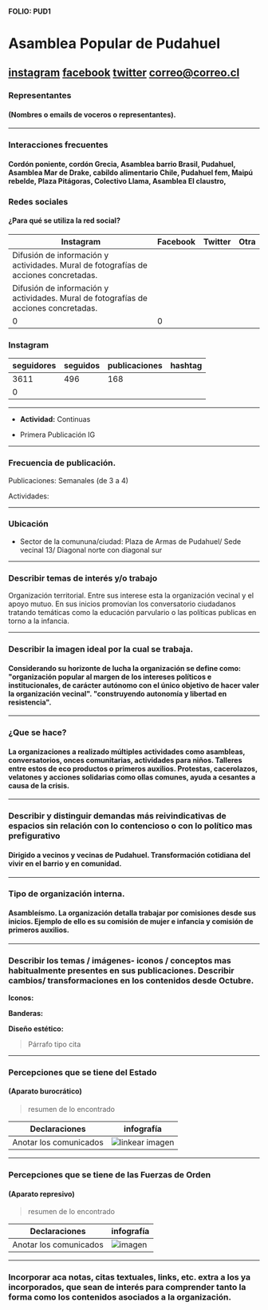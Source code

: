 #### FOLIO: PUD1

# Asamblea Popular de Pudahuel


[instagram](https://www.instagram.com/asambleapudahuel/
)
[facebook](https://www.facebook.com/Asamblea-Popular-Pudahuel-102955984481066/?ref=page_internal)
[twitter]()
<correo@correo.cl>
---

### Representantes
#### (Nombres o emails de voceros o representantes).

---
### Interacciones frecuentes
#### Cordón poniente, cordón Grecia, Asamblea barrio Brasil, Pudahuel, Asamblea Mar de Drake, cabildo alimentario Chile, Pudahuel fem, Maipú rebelde, Plaza Pitágoras, Colectivo Llama, Asamblea El claustro,


### Redes sociales
#### ¿Para qué se utiliza la red social?
| Instagram | Facebook | Twitter | Otra 
|---|---|---|---|
|Difusión de información y actividades. Mural de fotografías de acciones concretadas.
|Difusión de información y actividades. Mural de fotografías de acciones concretadas.
|0| 0|

### **Instagram**
| seguidores | seguidos | publicaciones | hashtag 
|---|---|---|---|
|3611|	496	|168
| 0

---

* **Actividad:**   Continuas


* Primera Publicación IG

---
### Frecuencia de publicación.

Publicaciones: Semanales (de 3 a 4)


Actividades:

---
### Ubicación
* Sector de la comununa/ciudad: Plaza de Armas de Pudahuel/ Sede vecinal 13/ Diagonal norte con diagonal sur


---
### Describir temas de interés y/o trabajo
Organización territorial. Entre sus interese esta la organización vecinal y el apoyo mutuo. En sus inicios promovían los conversatorio ciudadanos tratando temáticas como la educación parvulario o las políticas publicas en torno a la infancia.

---
### Describir la imagen ideal por la cual se trabaja.
#### Considerando su horizonte de lucha la organización se define como: "organización popular al margen de los intereses políticos e institucionales, de carácter autónomo con el único objetivo de hacer valer la organización vecinal". "construyendo autonomía y libertad en resistencia".


---
### ¿Que se hace?
#### La organizaciones a realizado múltiples actividades como asambleas, conversatorios, onces comunitarias, actividades para niños. Talleres entre estos de eco productos o primeros auxilios. Protestas, cacerolazos, velatones y acciones solidarias como ollas comunes, ayuda a cesantes a causa de la crisis.


---
### Describir y distinguir demandas más reivindicativas de espacios sin relación con lo contencioso o con lo político mas prefigurativo
#### Dirigido a vecinos y vecinas de Pudahuel. Transformación cotidiana del vivir en el barrio y en comunidad.


---
### Tipo de organización interna.
#### Asambleísmo. La organización detalla trabajar por comisiones desde sus inicios. Ejemplo de ello es su comisión de mujer e infancia y comisión de primeros auxilios.


---
### Describir los temas / imágenes- iconos / conceptos mas habitualmente presentes en sus publicaciones. Describir cambios/ transformaciones en los contenidos desde Octubre.

**Iconos:**

**Banderas:**

**Diseño estético:**

> Párrafo tipo cita 

---
### Percepciones que se tiene del Estado
#### (Aparato burocrático)
> resumen de lo encontrado

| Declaraciones | infografía | 
|---|---|
|Anotar los comunicados | ![linkear imagen]() |

---
### Percepciones que se tiene de las Fuerzas de Orden
#### (Aparato represivo)
> resumen de lo encontrado

| Declaraciones | infografía | 
|---|---|
|Anotar los comunicados | ![imagen]() |


---
### Incorporar aca notas, citas textuales, links, etc. extra a los ya incorporados, que sean de interés para comprender tanto la forma como los contenidos asociados a la organización.
